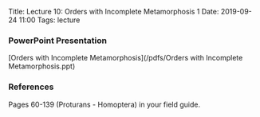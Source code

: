 Title: Lecture 10:  Orders with Incomplete Metamorphosis 1
Date: 2019-09-24 11:00
Tags: lecture

### PowerPoint Presentation
[Orders with Incomplete Metamorphosis](/pdfs/Orders with Incomplete Metamorphosis.ppt)

### References
Pages 60-139 (Proturans - Homoptera) in your field guide.
